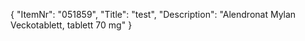 {
  "ItemNr": "051859",
  "Title": "test",
  "Description": "Alendronat Mylan Veckotablett, tablett 70 mg"
}